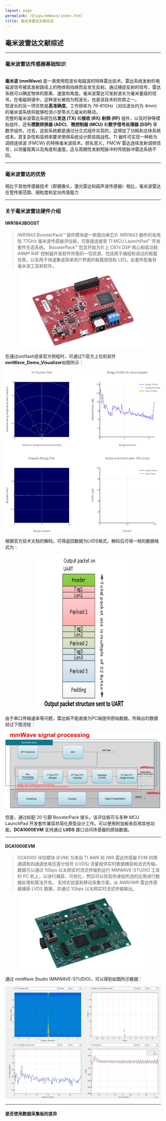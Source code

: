 ```yaml
---
layout: page
permalink: /blogs/mmWave/index.html
title: 毫米波雷达文献综述
---
```


## 毫米波雷达文献综述

---

### 毫米波雷达传感器基础知识

<br>**毫米波 (mmWave)** 是一类使用短波长电磁波的特殊雷达技术。雷达系统发射的电磁波信号被其发射路径上的物体阻挡继而会发生反射。通过捕捉反射的信号，雷达系统可以确定物体的距离、速度和角度。毫米波雷达可发射波长为毫米量级的信号。在电磁频谱中，这种波长被视为短波长，也是该技术的优势之一。
<br>短波长的另一项优势是**高准确度**。工作频率为 76–81GHz（对应波长约为 4mm）的毫米波系统将能够检测小至零点几毫米的移动。
<br>完整的毫米波雷达系统包括**发送 (TX)** 和**接收 (RX)** **射频 (RF)** 组件，以及时钟等模拟组件，还有**模数转换器 (ADC)**、**微控制器 (MCU)** 和**数字信号处理器 (DSP)** 等数字组件。过去，这些系统都是通过分立式组件实现的，这增加了功耗和总体系统成本。其复杂性和高频率要求使得系统设计颇具挑战性。TI 器件可实现一种称为调频连续波 (FMCW) 的特殊毫米波技术。顾名思义，FMCW 雷达连续发射调频信号，以测量距离以及角度和速度。这与周期性发射短脉冲的传统脉冲雷达系统不同。

---

### 毫米波雷达的优势

相比于其他传感器技术（即摄像头，激光雷达和超声波传感器）相比，毫米波雷达在宽传感范围、细粒度和定向传感能力

---

### 关于毫米波雷达硬件介绍

#### IWR1843BOOST 

> IWR1843 BoosterPack™ 插件模块是一款面向单芯片 IWR1843 器件的易用型 77GHz 毫米波传感器评估板，可直接连接至 TI MCU LaunchPad™ 开发套件生态系统。
> BoosterPack™ 包含开始为片上 C67x DSP 核心和低功耗 ARM® R4F 控制器开发软件所需的一切资源，包括用于编程和调试的板载仿真，以及用于快速集成简单用户界面的板载按钮和 LED。此套件配备有毫米波工具和软件。

<center>
<img src = "/blogs/mmWave.assets/iwr1843boost-angled.png" width="400" height="240">
</center>

在通过uniflash烧录官方例程时，可通过Ti官方上位机软件**mmWave_Demo_Visualizer**如图所示：

<center>
<img src = "/blogs/mmWave.assets/mmWave_Demo_Visualizer.png">
</center>

根据官方技术文档的解码，可得返回数据为LVDS格式，解码后可得一帧的数据格式为：

<center>
<img src = "/blogs/mmWave.assets/LVDS structure.png" width="300" height="500">
</center>

由于串口传输速率等问题，雷达板不能直接为PC端提供原始数据，所输出的数据经过下图流程：

<center>
<img src = "/blogs/mmWave.assets/mmWave singal processing.png">
</center>

但是，通过标配 20 引脚 BoosterPack 接头，该评估板可与多种 MCU LaunchPad 开发套件兼容并简化原型设计工作。可以使用附加板来启用其他功能。**DCA1000EVM** 支持通过 **LVDS** 接口访问传感器的原始数据。

---

#### DCA1000EVM

> DCA1000 评估模块 (EVM) 为来自 TI AWR 和 IWR 雷达传感器 EVM 的两通道和四通道低电压差分信号 (LVDS) 流量提供实时数据捕获和流式传输。数据可以通过 1Gbps 以太网实时流式传输到运行 MMWAVE-STUDIO 工具的 PC 机上，以进行捕获、可视化，然后可以将其传递给所选的应用进行数据处理和算法开发。
>支持实验室和移动采集方案，从 AWR/IWR 雷达传感器捕获 LVDS 数据，并通过 1Gbps 以太网实时流式传输输出。 

<center>
<img src="/blogs/mmWave.assets/dca1000evm-angled.png" width="400" height="240">
</center>

通过 mmWave Studio (MMWAVE-STUDIO)，可以得到如图所示数据：

<center>
<img src="/blogs/mmWave.assets/mmWave Studio.png" >
</center>

---

#### 是否使用数据采集板的差异

